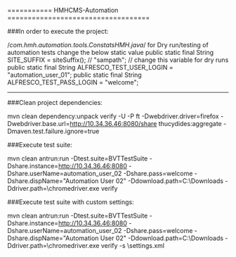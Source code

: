 =========== HMHCMS-Automation ===================================

###In order to execute the project:

/*com.hmh.automation.tools.ConstatsHMH.java*/
for Dry run/testing of automation tests change the below static value
public static final String SITE_SUFFIX = siteSuffix(); // "sampath"; // change this variable for dry runs
public static final String ALFRESCO_TEST_USER_LOGIN = "automation_user_01";
public static final String ALFRESCO_TEST_PASS_LOGIN = "welcome";

---------------------------------------------------------------------------------------
###Clean project dependencies:

mvn clean dependency:unpack verify -U -P ft -Dwebdriver.driver=firefox -Dwebdriver.base.url=http://10.34.36.46:8080/share thucydides:aggregate -Dmaven.test.failure.ignore=true

###Execute test suite:

mvn clean antrun:run -Dtest.suite=BVTTestSuite -Dshare.instance=http://10.34.36.46:8080 -Dshare.userName=automation_user_02 -Dshare.pass=welcome -Dshare.dispName="Automation User 02" -Ddownload.path=C:\Downloads -Ddriver.path=<fileSystemPath>\chromedriver.exe verify

###Execute test suite with custom settings:

mvn clean antrun:run -Dtest.suite=BVTTestSuite -Dshare.instance=http://10.34.36.46:8080 -Dshare.userName=automation_user_02 -Dshare.pass=welcome -Dshare.dispName="Automation User 02" -Ddownload.path=C:\Downloads -Ddriver.path=<fileSystemPath>\chromedriver.exe verify -s <fileSystemPath>\settings.xml